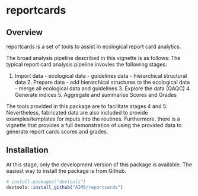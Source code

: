 
<!-- README.md is generated from README.Rmd. Please edit that file -->

# reportcards

## Overview

reportcards is a set of tools to assist in ecological report card
analytics.

The broad analysis pipeline described in this vignette is as follows:
The typical report card analysis pipeline invovles the following stages:
1. Import data - ecological data - guidelines data - hierarchical
structural data 2. Prepare data - add hierarchical structures to the
ecological data - merge all ecological data and guidelines 3. Explore
the data (QAQC) 4. Generate indices 5. Aggregate and summarise Scores
and Grades

The tools provided in this package are to facilitate stages 4 and 5.
Nevertheless, fabricated data are also included to provide
examples/templates for inputs into the routines. Furthermore, there is a
vignette that provides a full demonstration of using the provided data
to generate report cards scores and grades.

## Installation

At this stage, only the development version of this package is
available. The easiest way to install the package is from Github.

``` r
# install.packages("devtools")
devtools::install_github("AIMS/reportcards")
```

